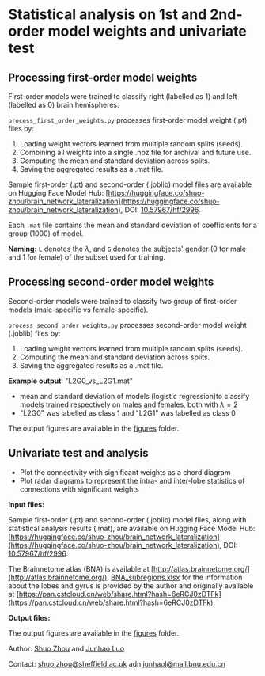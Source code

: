 # Statistical analysis on 1st and 2nd-order model weights and univariate test

## Processing first-order model weights

First-order models were trained to classify right (labelled as 1) and left (labelled as 0) brain hemispheres.

`process_first_order_weights.py` processes first-order model weight (.pt) files by:

1. Loading weight vectors learned from multiple random splits (seeds).
2. Combining all weights into a single .npz file for archival and future use.
3. Computing the mean and standard deviation across splits.
4. Saving the aggregated results as a .mat file.

Sample first-order (.pt) and second-order (.joblib) model files are available on Hugging Face Model Hub: [https://huggingface.co/shuo-zhou/brain_network_lateralization](https://huggingface.co/shuo-zhou/brain_network_lateralization), DOI: [10.57967/hf/2996](https://doi.org/10.57967/hf/2996).

Each `.mat` file contains the mean and standard deviation of coefficients for a group (1000) of model.

**Naming:** `L` denotes the $\lambda$, and `G` denotes the subjects' gender (0 for male and 1 for female) of the subset used for training.

## Processing second-order model weights

Second-order models were trained to classify two group of first-order models (male-specific vs female-specific).

`process_second_order_weights.py` processes second-order model weight (.joblib) files by:

1. Loading weight vectors learned from multiple random splits (seeds).
2. Computing the mean and standard deviation across splits.
3. Saving the aggregated results as a .mat file.

**Example output**: "L2G0_vs_L2G1.mat"

- mean and standard deviation of models (logistic regression)to classify models trained respectively on males and females, both with $\lambda=2$
- "L2G0" was labelled as class 1 and "L2G1" was labelled as class 0

The output figures are available in the [figures](./figures) folder.

## Univariate test and analysis

- Plot the connectivity with significant weights as a chord diagram
- Plot radar diagrams to represent the intra- and inter-lobe statistics of connections with significant weights

**Input files:**

Sample first-order (.pt) and second-order (.joblib) model files, along with statistical analysis results (.mat), are available on Hugging Face Model Hub: [https://huggingface.co/shuo-zhou/brain_network_lateralization](https://huggingface.co/shuo-zhou/brain_network_lateralization), DOI: [10.57967/hf/2996](https://doi.org/10.57967/hf/2996).

The Brainnetome atlas (BNA) is available at [http://atlas.brainnetome.org/](http://atlas.brainnetome.org/). [BNA_subregions.xlsx](BNA_subregions.xlsx) for the information about the lobes and gyrus is provided by the author and originally available at [https://pan.cstcloud.cn/web/share.html?hash=6eRCJ0zDTFk](https://pan.cstcloud.cn/web/share.html?hash=6eRCJ0zDTFk).

**Output files:**

The output figures are available in the [figures](./figures) folder.

Author: [Shuo Zhou](https://github.com/shuo-zhou) and [Junhao Luo](https://github.com/junhaols)

Contact: <shuo.zhou@sheffield.ac.uk> adn <junhaol@mail.bnu.edu.cn>
